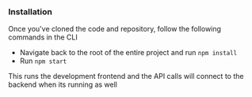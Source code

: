 ### Installation

Once you've cloned the code and repository, follow the following commands in the CLI

* Navigate back to the root of the entire project and run `npm install`
* Run `npm start`

This runs the development frontend and the API calls will connect to the backend when its running as well